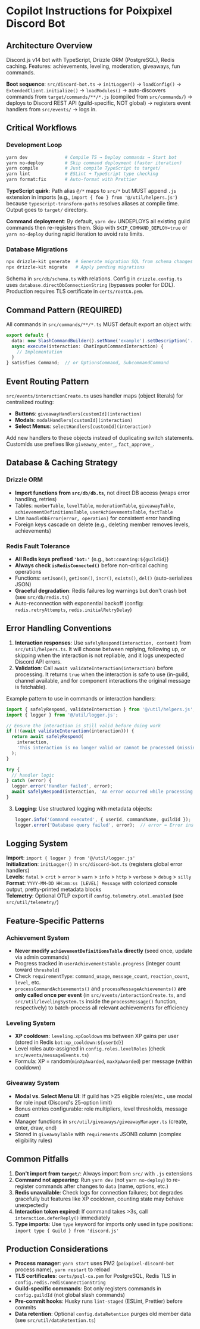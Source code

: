 # Copilot Instructions for Poixpixel Discord Bot

## Architecture Overview

Discord.js v14 bot with TypeScript, Drizzle ORM (PostgreSQL), Redis caching. Features: achievements, leveling, moderation, giveaways, fun commands.

**Boot sequence**: `src/discord-bot.ts` → `initLogger()` → `loadConfig()` → `ExtendedClient.initialize()` → `loadModules()` → auto-discovers commands from `target/commands/**/*.js` (compiled from `src/commands/`) → deploys to Discord REST API (guild-specific, NOT global) → registers event handlers from `src/events/` → logs in.

## Critical Workflows

### Development Loop
```bash
yarn dev              # Compile TS → Deploy commands → Start bot
yarn no-deploy        # Skip command deployment (faster iteration)
yarn compile          # Just compile TypeScript to target/
yarn lint             # ESLint + TypeScript type checking
yarn format:fix       # Auto-format with Prettier
```

**TypeScript quirk**: Path alias `@/*` maps to `src/*` but MUST append `.js` extension in imports (e.g., `import { foo } from '@/util/helpers.js'`) because `typescript-transform-paths` resolves aliases at compile time. Output goes to `target/` directory.

**Command deployment**: By default, `yarn dev` UNDEPLOYS all existing guild commands then re-registers them. Skip with `SKIP_COMMAND_DEPLOY=true` or `yarn no-deploy` during rapid iteration to avoid rate limits.

### Database Migrations
```bash
npx drizzle-kit generate  # Generate migration SQL from schema changes
npx drizzle-kit migrate   # Apply pending migrations
```

Schema in `src/db/schema.ts` with relations. Config in `drizzle.config.ts` uses `database.directDbConnectionString` (bypasses pooler for DDL). Production requires TLS certificate in `certs/rootCA.pem`.

## Command Pattern (REQUIRED)

All commands in `src/commands/**/*.ts` MUST default export an object with:
```typescript
export default {
  data: new SlashCommandBuilder().setName('example').setDescription('...'),
  async execute(interaction: ChatInputCommandInteraction) {
    // Implementation
  }
} satisfies Command;  // or OptionsCommand, SubcommandCommand
```

## Event Routing Pattern

`src/events/interactionCreate.ts` uses handler maps (object literals) for centralized routing:
- **Buttons**: `giveawayHandlers[customId](interaction)` 
- **Modals**: `modalHandlers[customId](interaction)`
- **Select Menus**: `selectHandlers[customId](interaction)`

Add new handlers to these objects instead of duplicating switch statements. CustomIds use prefixes like `giveaway_enter_`, `fact_approve_`.

## Database & Caching Strategy

### Drizzle ORM
- **Import functions from `src/db/db.ts`**, not direct DB access (wraps error handling, retries)
- Tables: `memberTable`, `levelTable`, `moderationTable`, `giveawayTable`, `achievementDefinitionsTable`, `userAchievementsTable`, `factTable`
- Use `handleDbError(error, operation)` for consistent error handling
- Foreign keys cascade on delete (e.g., deleting member removes levels, achievements)

### Redis Fault Tolerance
- **All Redis keys prefixed `'bot:'`** (e.g., `bot:counting:${guildId}`)
- **Always check `isRedisConnected()`** before non-critical caching operations
- Functions: `setJson()`, `getJson()`, `incr()`, `exists()`, `del()` (auto-serializes JSON)
- **Graceful degradation**: Redis failures log warnings but don't crash bot (see `src/db/redis.ts`)
- Auto-reconnection with exponential backoff (config: `redis.retryAttempts`, `redis.initialRetryDelay`)

## Error Handling Conventions

1. **Interaction responses**: Use `safelyRespond(interaction, content)` from `src/util/helpers.ts`. It will choose between
   replying, following up, or skipping when the interaction is not repliable, and it logs unexpected Discord API errors.
2. **Validation**: Call `await validateInteraction(interaction)` before processing. It returns `true` when the
   interaction is safe to use (in-guild, channel available, and for component interactions the original message is fetchable).

Example pattern to use in commands or interaction handlers:
```typescript
import { safelyRespond, validateInteraction } from '@/util/helpers.js';
import { logger } from '@/util/logger.js';

// Ensure the interaction is still valid before doing work
if (!(await validateInteraction(interaction))) {
  return await safelyRespond(
    interaction,
    'This interaction is no longer valid or cannot be processed (missing channel or message).',
  );
}

try {
  // handler logic
} catch (error) {
  logger.error('Handler failed', error);
  await safelyRespond(interaction, 'An error occurred while processing your request.');
}
```
3. **Logging**: Use structured logging with metadata objects:
   ```typescript
   logger.info('Command executed', { userId, commandName, guildId });
   logger.error('Database query failed', error);  // error = Error instance
   ```

## Logging System

**Import**: `import { logger } from '@/util/logger.js'`  
**Initialization**: `initLogger()` in `src/discord-bot.ts` (registers global error handlers)  
**Levels**: `fatal` > `crit` > `error` > `warn` > `info` > `http` > `verbose` > `debug` > `silly`  
**Format**: `YYYY-MM-DD HH:mm:ss [LEVEL] Message` with colorized console output, pretty-printed metadata blocks  
**Telemetry**: Optional OTLP export if `config.telemetry.otel.enabled` (see `src/util/telemetry/`)

## Feature-Specific Patterns

### Achievement System
- **Never modify `achievementDefinitionsTable` directly** (seed once, update via admin commands)
- Progress tracked in `userAchievementsTable.progress` (integer count toward `threshold`)
- Check `requirementType`: `command_usage`, `message_count`, `reaction_count`, `level`, etc.
- `processCommandAchievements()` and `processMessageAchievements()` **are only called once per event** (in `src/events/interactionCreate.ts`, and `src/util/levelingSystem.ts` inside the `processMessage()` function, respectively) to batch-process all relevant achievements for efficiency

### Leveling System
- **XP cooldown**: `leveling.xpCooldown` ms between XP gains per user (stored in Redis `bot:xp_cooldown:${userId}`)
- Level roles auto-assigned in `config.roles.levelRoles` (check `src/events/messageEvents.ts`)
- Formula: XP = random(`minXpAwarded`, `maxXpAwarded`) per message (within cooldown)

### Giveaway System
- **Modal vs. Select Menu UI**: If guild has >25 eligible roles/etc., use modal for role input (Discord's 25-option limit)
- Bonus entries configurable: role multipliers, level thresholds, message count
- Manager functions in `src/util/giveaways/giveawayManager.ts` (create, enter, draw, end)
- Stored in `giveawayTable` with `requirements` JSONB column (complex eligibility rules)

## Common Pitfalls

1. **Don't import from `target/`**: Always import from `src/` with `.js` extensions
2. **Command not appearing**: Run `yarn dev` (not `yarn no-deploy`) to re-register commands after changes to `data` (name, options, etc.)
3. **Redis unavailable**: Check logs for connection failures; bot degrades gracefully but features like XP cooldown, counting state may behave unexpectedly
4. **Interaction token expired**: If command takes >3s, call `interaction.deferReply()` immediately
5. **Type imports**: Use `type` keyword for imports only used in type positions: `import type { Guild } from 'discord.js'`

## Production Considerations

- **Process manager**: `yarn start` uses PM2 (`poixpixel-discord-bot` process name), `yarn restart` to reload
- **TLS certificates**: `certs/psql-ca.pem` for PostgreSQL, Redis TLS in `config.redis.redisConnectionString`
- **Guild-specific commands**: Bot only registers commands in `config.guildId` (not global slash commands)
- **Pre-commit hooks**: Husky runs `lint-staged` (ESLint, Prettier) before commits
- **Data retention**: Optional `config.dataRetention` purges old member data (see `src/util/dataRetention.ts`)
